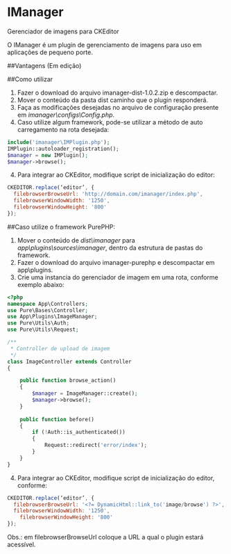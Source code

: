 # IManager
Gerenciador de imagens para CKEditor

O IManager é um plugin de gerenciamento de imagens para uso em aplicações de pequeno porte.

##Vantagens (Em edição)

##Como utilizar

1.	Fazer o download do arquivo imanager-dist-1.0.2.zip e descompactar.
2.	Mover o conteúdo da pasta dist caminho que o plugin responderá.
3.  Faça as modificações desejadas no arquivo de configuração presente em *imanager\configs\Config.php*.
4.	Caso utilize algum framework, pode-se utilizar a método de auto carregamento na rota desejada:
```php
include('imanager\IMPlugin.php');
IMPlugin::autoloader_registration();
$manager = new IMPlugin();
$manager->browse();
```
4.	Para integrar ao CKEditor, modifique script de inicialização do editor:
```js
CKEDITOR.replace(‘editor’, {
  filebrowserBrowseUrl: 'http://domain.com/imanager/index.php',
  filebrowserWindowWidth: '1250',
  filebrowserWindowHeight: '800'
});
```
##Caso utilize o framework PurePHP:

1.	Mover o conteúdo de *dist\imanager* para *app\plugins\sources\imanager*, dentro da estrutura de pastas do framework.
2.	Fazer o download do arquivo imanager-purephp e descompactar em app\plugins.
3.	Crie uma instancia do gerenciador de imagem em uma rota, conforme exemplo abaixo:
```php
<?php
namespace App\Controllers;
use Pure\Bases\Controller;
use App\Plugins\ImageManager;
use Pure\Utils\Auth;
use Pure\Utils\Request;

/**
 * Controller de upload de imagem
 */
class ImageController extends Controller
{

	public function browse_action()
	{
		$manager = ImageManager::create();
		$manager->browse();
	}
	
	public function before()
	{
		if (!Auth::is_authenticated())
		{
			Request::redirect('error/index');
		}
	}
}
```
4.	Para integrar ao CKEditor, modifique script de inicialização do editor, conforme:
```js
CKEDITOR.replace(‘editor’, {
  filebrowserBrowseUrl: '<?= DynamicHtml::link_to('image/browse') ?>',
  filebrowserWindowWidth: '1250',
	filebrowserWindowHeight: '800'
});
```
Obs.: em filebrowserBrowseUrl coloque a URL a qual o plugin estará acessível.
